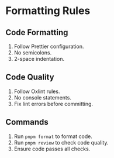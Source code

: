# Formatting Rules

## Code Formatting

1. Follow Prettier configuration.
2. No semicolons.
3. 2-space indentation.

## Code Quality

1. Follow Oxlint rules.
2. No console statements.
3. Fix lint errors before committing.

## Commands

1. Run `pnpm format` to format code.
2. Run `pnpm review` to check code quality.
3. Ensure code passes all checks.
